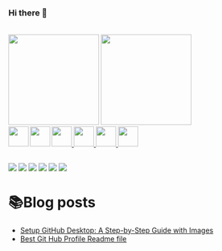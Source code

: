 ### Hi there 👋

<!--
**gokuthecoder/gokuthecoder** is a ✨ _special_ ✨ repository because its `README.md` (this file) appears on your GitHub profile.

Here are some ideas to get you started:

- 🔭 I’m currently working on ...
- 🌱 I’m currently learning ...
- 👯 I’m looking to collaborate on ...
- 🤔 I’m looking for help with ...
- 💬 Ask me about ...
- 📫 How to reach me: ...
- 😄 Pronouns: ...
- ⚡ Fun fact: ...
-->
<div style="display: inline_block"><br>
<img height="180em" src="https://github-readme-stats.vercel.app/api?username=RAKESH9914&show_icons=true&theme=dracula&include_all_commits=true&count_private=true"/
>
<a href="https://beacons.ai/rafaballerini"> <img height="180em" src="https://github-readme-stats.vercel.app/api/top-langs/?username=RAKESH9914&layout=compact&langs_count=16&theme=dracula"/> </div>

<div> 
<img width="40px" align="left" src="https://cdn.jsdelivr.net/gh/devicons/devicon/icons/react/react-original.svg" />
<img width="40px" align="left" src="https://cdn.jsdelivr.net/gh/devicons/devicon/icons/nodejs/nodejs-original.svg" />
<img width="40px" src="https://cdn.jsdelivr.net/gh/devicons/devicon/icons/sass/sass-original.svg" />
<img width="40px" src="https://cdn.jsdelivr.net/gh/devicons/devicon/icons/javascript/javascript-plain.svg" />
<img width="40px" src="https://cdn.jsdelivr.net/gh/devicons/devicon/icons/css3/css3-original.svg" />
<img width="40px" src="https://cdn.jsdelivr.net/gh/devicons/devicon/icons/html5/html5-original.svg" />
</div>

  ##
 
<div> 
  <a href="https://www.youtube.com/@gokuthecoder" target="_blank"><img src="https://img.shields.io/badge/YouTube-FF0000?style=for-the-badge&logo=youtube&logoColor=white" target="_blank"></a>
  <a href="https://instagram.com/gokuthecoder" target="_blank"><img src="https://img.shields.io/badge/-Instagram-%23E4405F?style=for-the-badge&logo=instagram&logoColor=white" target="_blank"></a>
 	<a href="https://www.twitch.tv/gokuthecoder" target="_blank"><img src="https://img.shields.io/badge/Twitch-9146FF?style=for-the-badge&logo=twitch&logoColor=white" target="_blank"></a>
 <a href="https://discord.gg/gokuthecoder" target="_blank"><img src="https://img.shields.io/badge/Discord-7289DA?style=for-the-badge&logo=discord&logoColor=white" target="_blank"></a> 
  <a href = "mailto:yuvrajkumar12012001@gmail.com"><img src="https://img.shields.io/badge/-Gmail-%23333?style=for-the-badge&logo=gmail&logoColor=white" target="_blank"></a>
  <a href="https://www.linkedin.com/in/gokuthecoder" target="_blank"><img src="https://img.shields.io/badge/-LinkedIn-%230077B5?style=for-the-badge&logo=linkedin&logoColor=white" target="_blank"></a> 
</div>

# 📚Blog posts
<!-- BLOG-POST-LIST:START -->
- [Setup GitHub Desktop: A Step-by-Step Guide with Images](https://gokuprocoder.blogspot.com/2023/07/setup-github-desktop-step-by-step-guide.html)
- [Best Git Hub Profile Readme file](https://gokuprocoder.blogspot.com/2023/07/git-hub-profile.html)
<!-- BLOG-POST-LIST:END -->
